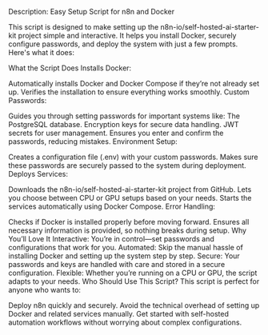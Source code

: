 Description: Easy Setup Script for n8n and Docker 

This script is designed to make setting up the n8n-io/self-hosted-ai-starter-kit project simple and interactive. It helps you install Docker, securely configure passwords, and deploy the system with just a few prompts. Here's what it does:

What the Script Does
Installs Docker:

Automatically installs Docker and Docker Compose if they’re not already set up.
Verifies the installation to ensure everything works smoothly.
Custom Passwords:

Guides you through setting passwords for important systems like:
The PostgreSQL database.
Encryption keys for secure data handling.
JWT secrets for user management.
Ensures you enter and confirm the passwords, reducing mistakes.
Environment Setup:

Creates a configuration file (.env) with your custom passwords.
Makes sure these passwords are securely passed to the system during deployment.
Deploys Services:

Downloads the n8n-io/self-hosted-ai-starter-kit project from GitHub.
Lets you choose between CPU or GPU setups based on your needs.
Starts the services automatically using Docker Compose.
Error Handling:

Checks if Docker is installed properly before moving forward.
Ensures all necessary information is provided, so nothing breaks during setup.
Why You’ll Love It
Interactive: You’re in control—set passwords and configurations that work for you.
Automated: Skip the manual hassle of installing Docker and setting up the system step by step.
Secure: Your passwords and keys are handled with care and stored in a secure configuration.
Flexible: Whether you’re running on a CPU or GPU, the script adapts to your needs.
Who Should Use This Script?
This script is perfect for anyone who wants to:

Deploy n8n quickly and securely.
Avoid the technical overhead of setting up Docker and related services manually.
Get started with self-hosted automation workflows without worrying about complex configurations.

